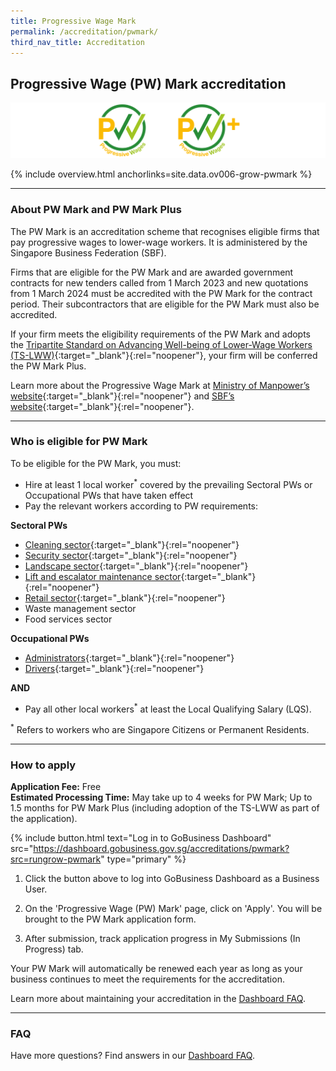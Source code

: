 ```yaml
---
title: Progressive Wage Mark
permalink: /accreditation/pwmark/
third_nav_title: Accreditation
---
```


## Progressive Wage (PW) Mark accreditation

![PW Mark and PW Mark Plus](/images/grow/PWMark_PWMark_Plus.svg)

{% include overview.html anchorlinks=site.data.ov006-grow-pwmark %}

---
<a name="about-pw-mark-and-pw-mark-plus"></a>
### About PW Mark and PW Mark Plus

The PW Mark is an accreditation scheme that recognises eligible firms that pay progressive wages to lower-wage workers. It is administered by the Singapore Business Federation (SBF).

Firms that are eligible for the PW Mark and are awarded government contracts for new tenders called from 1 March 2023 and new quotations from 1 March 2024 must be accredited with the PW Mark for the contract period. Their subcontractors that are eligible for the PW Mark must also be accredited.

If your firm meets the eligibility requirements of the PW Mark and adopts the [Tripartite Standard on Advancing Well-being of Lower-Wage Workers (TS-LWW)](https://go.gov.sg/TS-LWW){:target="_blank"}{:rel="noopener"}, your firm will be conferred the PW Mark Plus.

Learn more about the Progressive Wage Mark at [Ministry of Manpower’s website](https://www.mom.gov.sg/employment-practices/progressive-wage-model/progressive-wage-mark){:target="_blank"}{:rel="noopener"} and [SBF’s website](https://bit.ly/sbfpwmark){:target="_blank"}{:rel="noopener"}.


---
<a name="pw-mark-eligibility"></a>
### Who is eligible for PW Mark

To be eligible for the PW Mark, you must:

- Hire at least 1 local worker<sup>*</sup> covered by the prevailing Sectoral PWs or Occupational PWs that have taken effect
- Pay the relevant workers according to PW requirements:

**Sectoral PWs**
- [Cleaning sector](https://www.mom.gov.sg/employment-practices/progressive-wage-model/cleaning-sector#wage-requirements){:target="_blank"}{:rel="noopener"}
- [Security sector](https://www.mom.gov.sg/employment-practices/progressive-wage-model/security-sector#wage-requirements){:target="_blank"}{:rel="noopener"}
- [Landscape sector](https://www.mom.gov.sg/employment-practices/progressive-wage-model/landscape-sector#wage-requirements){:target="_blank"}{:rel="noopener"}
- [Lift and escalator maintenance sector](https://www.mom.gov.sg/employment-practices/progressive-wage-model/lift-and-escalator-sector){:target="_blank"}{:rel="noopener"}
- [Retail sector](https://www.mom.gov.sg/employment-practices/progressive-wage-model/retail-sector){:target="_blank"}{:rel="noopener"}
- Waste management sector
- Food services sector

**Occupational PWs**
- [Administrators](https://www.mom.gov.sg/employment-practices/progressive-wage-model/expansion-of-progressive-wage-approach-and-coverage#occupational-pws){:target="_blank"}{:rel="noopener"}
- [Drivers](https://www.mom.gov.sg/employment-practices/progressive-wage-model/expansion-of-progressive-wage-approach-and-coverage#occupational-pws){:target="_blank"}{:rel="noopener"}

**AND**
- Pay all other local workers<sup>*</sup> at least the Local Qualifying Salary (LQS).

<sup>*</sup> Refers to workers who are Singapore Citizens or Permanent Residents.


---
<a name="how-to-apply-for-pw-mark"></a>
### How to apply

**Application Fee:** Free<br>
**Estimated Processing Time:** May take up to 4 weeks for PW Mark; Up to 1.5 months for PW Mark Plus (including adoption of the TS-LWW as part of the application).

{% include button.html text="Log in to GoBusiness Dashboard" src="https://dashboard.gobusiness.gov.sg/accreditations/pwmark?src=rungrow-pwmark" type="primary" %}

1.	Click the button above to log into GoBusiness Dashboard as a Business User.

2.	On the 'Progressive Wage (PW) Mark' page, click on 'Apply'. You will be brought to the PW Mark application form.

3.	After submission, track application progress in My Submissions (In Progress) tab.

Your PW Mark will automatically be renewed each year as long as your business continues to meet the requirements for the accreditation. 

Learn more about maintaining your accreditation in the [Dashboard FAQ](/dashboard-faqs/accreditation/?src=rungrow-pwmark).

---
<a name="pw-mark-faq"></a>
### FAQ

Have more questions? Find answers in our [Dashboard FAQ](/dashboard-faqs/accreditation/?src=rungrow-pwmark).


<script src="/jquery/jquery.min.js"></script>
<script src="/jquery/bp-menu-new-tab.js"></script>
